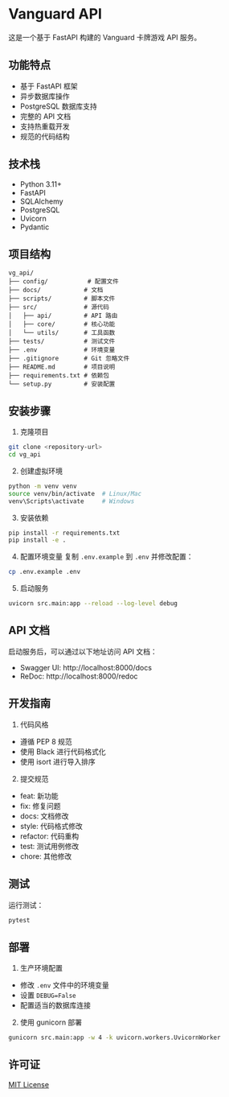 # Vanguard API

这是一个基于 FastAPI 构建的 Vanguard 卡牌游戏 API 服务。

## 功能特点

- 基于 FastAPI 框架
- 异步数据库操作
- PostgreSQL 数据库支持
- 完整的 API 文档
- 支持热重载开发
- 规范的代码结构

## 技术栈

- Python 3.11+
- FastAPI
- SQLAlchemy
- PostgreSQL
- Uvicorn
- Pydantic

## 项目结构

```
vg_api/
├── config/           # 配置文件
├── docs/            # 文档
├── scripts/         # 脚本文件
├── src/             # 源代码
│   ├── api/         # API 路由
│   ├── core/        # 核心功能
│   └── utils/       # 工具函数
├── tests/           # 测试文件
├── .env             # 环境变量
├── .gitignore       # Git 忽略文件
├── README.md        # 项目说明
├── requirements.txt # 依赖包
└── setup.py         # 安装配置
```

## 安装步骤

1. 克隆项目
```bash
git clone <repository-url>
cd vg_api
```

2. 创建虚拟环境
```bash
python -m venv venv
source venv/bin/activate  # Linux/Mac
venv\Scripts\activate     # Windows
```

3. 安装依赖
```bash
pip install -r requirements.txt
pip install -e .
```

4. 配置环境变量
复制 `.env.example` 到 `.env` 并修改配置：
```bash
cp .env.example .env
```

5. 启动服务
```bash
uvicorn src.main:app --reload --log-level debug
```

## API 文档

启动服务后，可以通过以下地址访问 API 文档：

- Swagger UI: http://localhost:8000/docs
- ReDoc: http://localhost:8000/redoc

## 开发指南

1. 代码风格
- 遵循 PEP 8 规范
- 使用 Black 进行代码格式化
- 使用 isort 进行导入排序

2. 提交规范
- feat: 新功能
- fix: 修复问题
- docs: 文档修改
- style: 代码格式修改
- refactor: 代码重构
- test: 测试用例修改
- chore: 其他修改

## 测试

运行测试：
```bash
pytest
```

## 部署

1. 生产环境配置
- 修改 `.env` 文件中的环境变量
- 设置 `DEBUG=False`
- 配置适当的数据库连接

2. 使用 gunicorn 部署
```bash
gunicorn src.main:app -w 4 -k uvicorn.workers.UvicornWorker
```

## 许可证

[MIT License](LICENSE) 